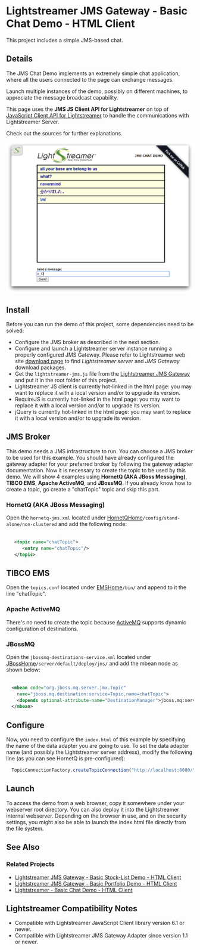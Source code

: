 # Lightstreamer JMS Gateway - Basic Chat Demo - HTML Client

<!-- START DESCRIPTION lightstreamer-jms-example-chat-client-javascript -->

This project includes a simple JMS-based chat.

## Details

The JMS Chat Demo implements an extremely simple chat application, where all the users connected to the page can exchange messages.

Launch multiple instances of the demo, possibly on different machines, to appreciate the message broadcast capability.

This page uses the <b>JMS JS Client API for Lightstreamer</b> on top of [JavaScript Client API for Lightstreamer](http://www.lightstreamer.com/docs/client_javascript_uni_api/index.html) to handle the communications with Lightstreamer Server.

Check out the sources for further explanations.

![screenshot](screen-large.png)

<!-- END DESCRIPTION lightstreamer-jms-example-chat-client-javascript -->

## Install

Before you can run the demo of this project, some dependencies need to be solved:

* Configure the JMS broker as described in the next section.
* Configure and launch a Lightstreamer server instance running a properly configured JMS Gateway. Please refer to Lightstreamer web site [download page](http://download.lightstreamer.com/) to find *Lightstreamer server* and *JMS Gateway* download packages.
* Get the `lightstreamer-jms.js` file from the [Lightstreamer JMS Gateway](http://download.lightstreamer.com/#jms) and put it in the root folder of this project.
* Lightstreamer JS client is currently hot-linked in the html page: you may want to replace it with a local version and/or to upgrade its version.
* RequireJS is currently hot-linked in the html page: you may want to replace it with a local version and/or to upgrade its version.
* jQuery is currently hot-linked in the html page: you may want to replace it with a local version and/or to upgrade its version.

## JMS Broker

This demo needs a JMS infrastructure to run. You can choose a JMS broker to be used for this example. You should have already configured the gateway adapter for your preferred
broker by following the gateway adapter documentation. Now it is necessary to create the topic to be used by this demo. 
We will show 4 examples using **HornetQ (AKA JBoss Messaging)**, **TIBCO EMS**, **Apache ActiveMQ**, and **JBossMQ**. If you already know how to create a topic, go create a "chatTopic" topic and skip this part.

### HornetQ (AKA JBoss Messaging)

Open the `hornetq-jms.xml` located under [HornetQHome](http://www.jboss.org/hornetq)`/config/stand-alone/non-clustered` and add the following node:

```xml

   <topic name="chatTopic">
      <entry name="chatTopic"/>
   </topic>

```

## TIBCO EMS

Open the `topics.conf` located under [EMSHome](http://www.tibco.com/products/automation/enterprise-messaging/enterprise-message-service)`/bin/` and append to it the line "chatTopic".

### Apache ActiveMQ

There's no need to create the topic because [ActiveMQ](http://activemq.apache.org/) supports dynamic configuration of destinations.

### JBossMQ

Open the `jbossmq-destinations-service.xml` located under [JBossHome](http://www.jboss.org/products/amq)`/server/default/deploy/jms/` and add the mbean node as shown below:

```xml

  <mbean code="org.jboss.mq.server.jmx.Topic"
    name="jboss.mq.destination:service=Topic,name=chatTopic">
    <depends optional-attribute-name="DestinationManager">jboss.mq:service=DestinationManager</depends>
  </mbean>

```

## Configure

Now, you need to configure the `index.html` of this example by specifying the name of the data adapter you are going to use.
To set the data adapter name (and possibly the Lightstreamer server address), modify the following line (as you can see HornetQ is pre-configured):

```js
  TopicConnectionFactory.createTopicConnection("http://localhost:8080/", "JMS", "HornetQ", null, null, {
```

## Launch

To access the demo from a web browser, copy it somewhere under your webserver root directory. You can also deploy it into the Lightstreamer internal webserver. 
Depending on the browser in use, and on the security settings, you might also be able to launch the index.html file directly from the file system.

## See Also

### Related Projects

* [Lightstreamer JMS Gateway - Basic Stock-List Demo - HTML Client](https://github.com/Weswit/Lightstreamer-JMS-example-StockList-client-javascript)
* [Lightstreamer JMS Gateway - Basic Portfolio Demo - HTML Client](https://github.com/Weswit/Lightstreamer-JMS-example-Portfolio-client-javascript)
* [Lightstreamer - Basic Chat Demo - HTML Client](https://github.com/Weswit/Lightstreamer-example-chat-client-javascript)

## Lightstreamer Compatibility Notes

* Compatible with Lightstreamer JavaScript Client library version 6.1 or newer.
* Compatible with Lightstreamer JMS Gateway Adapter since version 1.1 or newer.
